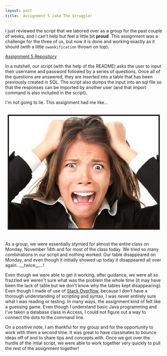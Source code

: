 ```yaml
---
layout: post
title:  Assignment 5 (aka The Struggle)
---
```


I just reviewed the script that we labored over as a group for the past couple
of weeks, and I can't help but feel a little bit __proud__.  This assignment was 
a challenge for the three of us, but now it is done and working exactly as it
should (with a little ```swankification``` thrown on top).

<a href= "https://github.com/celineyuwono/mcrgirls-assignment-5">Assignment 5 Repository</a>

In a nutshell, our script (with the help of the README) asks the user to input 
their username and password followed by a series of questions.  Once all of the 
questions are answered, they are *inserted* into a table that has been previously
created in SQL.  The script also dumps the input into an sql file so that the 
responses can be imported by another user (and that import command is also included
in the script).

I'm not going to lie.  This assignment had me like...
<br>
<br>

<center><img src="/css/stressed.jpg"  alt="Stressed" border="4"> </center>
<br>
<br>
As a group, we were essentially stymied for almost the entire class on Monday,
November 14th and for most of the class today.  We tried so many combinations in
our script and nothing worked.  Our table disappeared on Monday, and even though
it initially showed up today it disappeared all over again...__twice__...!

Even though we were able to get it working, after guidance, we were all so 
frazzled we weren't sure what was the problem the whole time (it may have been
the lack of table but we don't know why the tables kept disappearing).  Even though
I made of use of <a href= "https://stackoverflow.com">Stack Overflow</a>, because
I don't have a thorough understanding of scripting and syntax, I was never entirely
sure what I was reading or testing.  In many ways, the assignment kind of felt like a guessing 
game.  Even though I understand basic Java programming and I've taken a database 
class in Access, I could not figure out a way to connect the dots to the command line.

On a positive note, I am thankful for my group and for the opportunity to work
with them a second time.  It was great to have classmates to bounce ideas off of 
and to share tips and concepts with.  Once we got over the hurdle of the intial 
script, we were able to work together very quickly to pull the rest of the assignment
together!<i class="fa fa-hand-spock-o" aria-hidden="true"></i>

